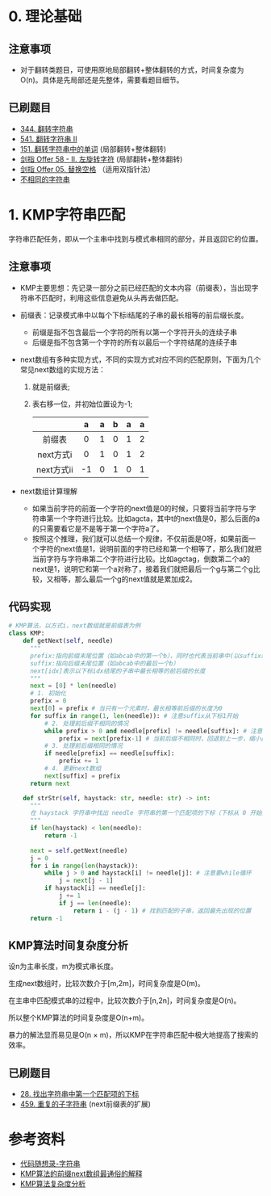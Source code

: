 # 0. 理论基础

## 注意事项
- 对于翻转类题目，可使用原地局部翻转+整体翻转的方式，时间复杂度为O(n)。具体是先局部还是先整体，需要看题目细节。

## 已刷题目
- [344. 翻转字符串](https://leetcode.cn/problems/reverse-string/)
- [541. 翻转字符串 II](https://leetcode.cn/problems/reverse-string-ii/)
- [151. 翻转字符串中的单词](https://leetcode.cn/problems/reverse-words-in-a-string/) (局部翻转+整体翻转)
- [剑指 Offer 58 - II. 左旋转字符](https://leetcode.cn/problems/zuo-xuan-zhuan-zi-fu-chuan-lcof/) (局部翻转+整体翻转)
- [剑指 Offer 05. 替换空格](https://leetcode.cn/problems/ti-huan-kong-ge-lcof/) （适用双指针法）
- [不相同的字符串](https://github.com/NAMZseng/Notes/blob/master/%E7%AE%97%E6%B3%95/problems/%E4%B8%8D%E7%9B%B8%E5%90%8C%E7%9A%84%E5%AD%97%E7%AC%A6%E4%B8%B2.md) 

# 1. KMP字符串匹配
字符串匹配任务，即从一个主串中找到与模式串相同的部分，并且返回它的位置。

## 注意事项
- KMP主要思想：先记录一部分之前已经匹配的文本内容（前缀表），当出现字符串不匹配时，利用这些信息避免从头再去做匹配。
- 前缀表：记录模式串中以每个下标i结尾的子串的最长相等的前后缀长度。
  - 前缀是指不包含最后一个字符的所有以第一个字符开头的连续子串
  - 后缀是指不包含第一个字符的所有以最后一个字符结尾的连续子串
- next数组有多种实现方式，不同的实现方式对应不同的匹配原则，下面为几个常见next数组的实现方法：
  1. 就是前缀表;
  2. 表右移一位，并初始位置设为-1;
  
        |           | a    | a    | b    | a    | a    |
        | :-------: | :--: | :--: | :--: | :--: | :--: |
        | 前缀表     | 0    | 1    | 0    | 1    | 2    |
        | next方式i  | 0    | 1    | 0    | 1    | 2    |
        | next方式ii  | -1   | 0    | 1    | 0    | 1    |

- next数组计算理解
  - 如果当前字符的前面一个字符的next值是0的时候，只要将当前字符与字符串第一个字符进行比较。比如agcta，其中t的next值是0，那么后面的a的只需要看它是不是等于第一个字符a了。
  - 按照这个推理，我们就可以总结一个规律，不仅前面是0呀，如果前面一个字符的next值是1，说明前面的字符已经和第一个相等了，那么我们就把当前字符与字符串第二个字符进行比较。比如agctag，倒数第二个a的next是1，说明它和第一个a对称了，接着我们就把最后一个g与第二个g比较，又相等，那么最后一个g的next值就是累加成2。

## 代码实现
```python
# KMP算法，以方式i，next数组就是前缀表为例
class KMP:
    def getNext(self, needle)
      """
      prefix:指向前缀末尾位置（如abcab中的第一个b），同时也代表当前串中(以suffix结尾的子串)最长相等前后缀的长度
      suffix:指向后缀末尾位置（如abcab中的最后一个b）
      next[idx]表示以下标idx结尾的子串中最长相等的前后缀的长度
      """
      next = [0] * len(needle)
      # 1. 初始化
      prefix = 0
      next[0] = prefix # 当只有一个元素时，最长相等前后缀的长度为0
      for suffix in range(1, len(needle)): # 注意suffix从下标1开始
          # 2. 处理前后缀不相同的情况
          while prefix > 0 and needle[prefix] != needle[suffix]: # 注意要while循环
              prefix = next[prefix-1] # 当前后缀不相同时，回退到上一步，缩小最长相等前后缀的长度
          # 3. 处理前后缀相同的情况
          if needle[prefix] == needle[suffix]:
              prefix += 1
          # 4. 更新next数组
          next[suffix] = prefix
      return next

    def strStr(self, haystack: str, needle: str) -> int:
      """
      在 haystack 字符串中找出 needle 字符串的第一个匹配项的下标（下标从 0 开始）。如果 needle 不是 haystack 的一部分，则返回  -1 。
      """
      if len(haystack) < len(needle): 
          return -1
      
      next = self.getNext(needle)
      j = 0
      for i in range(len(haystack)):
          while j > 0 and haystack[i] != needle[j]: # 注意要while循环
              j = next[j - 1]
          if haystack[i] == needle[j]:
              j += 1
              if j == len(needle):
                  return i - (j - 1) # 找到匹配的子串，返回最先出现的位置
      return -1
```

## KMP算法时间复杂度分析
设n为主串长度，m为模式串长度。

生成next数组时，比较次数介于[m,2m]，时间复杂度是O(m)。

在主串中匹配模式串的过程中，比较次数介于[n,2n]，时间复杂度是O(n)。

所以整个KMP算法的时间复杂度是O(n+m)。

暴力的解法显而易见是O(n × m)，所以KMP在字符串匹配中极大地提高了搜索的效率。

## 已刷题目
- [28. 找出字符串中第一个匹配项的下标](https://leetcode.cn/problems/find-the-index-of-the-first-occurrence-in-a-string/)
- [459. 重复的子字符串](https://leetcode.cn/problems/repeated-substring-pattern/) (next前缀表的扩展)

# 参考资料
- [代码随想录-字符串](https://github.com/NAMZseng/leetcode-master/blob/master/problems/%E5%AD%97%E7%AC%A6%E4%B8%B2%E6%80%BB%E7%BB%93.md)
- [KMP算法的前缀next数组最通俗的解释](https://blog.csdn.net/yearn520/article/details/6729426)
- [KMP算法复杂度分析](https://segmentfault.com/q/1010000014560162)
